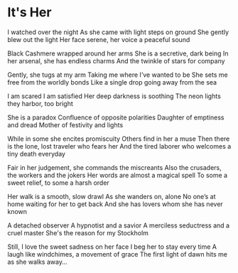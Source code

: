 # It's Her

I watched over the night
As she came with light steps on ground
She gently blew out the light
Her face serene, her voice a peaceful sound

Black Cashmere wrapped around her arms
She is a secretive, dark being
In her arsenal, she has endless charms
And the twinkle of stars for company

Gently, she tugs at my arm
Taking me where I’ve wanted to be
She sets me free from the worldly bonds
Like a single drop going away from the sea

I am scared
I am satisfied
Her deep darkness is soothing
The neon lights they harbor, too bright

She is a paradox
Confluence of opposite polarities
Daughter of emptiness and dread
Mother of festivity and lights

While in some she encites promiscuity
Others find in her a muse
Then there is the lone, lost traveler who fears her
And the tired laborer who welcomes a tiny death everyday

Fair in her judgement, she commands the miscreants
Also the crusaders, the workers and the jokers
Her words are almost a magical spell
To some a sweet relief, to some a harsh order

Her walk is a smooth, slow drawl
As she wanders on, alone
No one’s at home waiting for her to get back
And she has lovers whom she has never known

A detached observer
A hypnotist and a savior
A merciless seductress and a cruel master
She's the reason for my Stockholm

Still, I love the sweet sadness on her face
I beg her to stay every time
A laugh like windchimes, a movement of grace
The first light of dawn hits me as she walks away…
